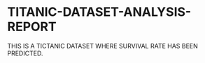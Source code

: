 # TITANIC-DATASET-ANALYSIS-REPORT
THIS IS A TICTANIC DATASET WHERE SURVIVAL RATE HAS BEEN PREDICTED.

